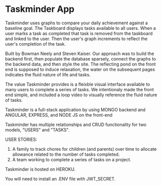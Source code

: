 # Taskminder App

Taskminder uses graphs to compare your daily achievement against a baseline goal.  The Taskboard displays tasks available to all users.  When a user marks a task as completed that task is removed from the taskboard and linked to the user.  Then the user's graph increments to reflect the user's completion of the task.

Built by Bowman Neely and Steven Kaiser.  Our approach was to build the backend first, then populate the database sparsely, connect the graphs to the backend data, and then style the site.  The reflecting pond on the front end is supposed to induce relaxation, the water on the subsequent pages indicates the fluid nature of life and tasks.


The value Taskminder provides is a fleixble visual interface available to many users to complete a series of tasks.
We intentionaly made the front end simple, and included a loop video to visually reference the fluid nature of tasks.

Taskminder is a full-stack application by using MONGO backend and ANGULAR, EXPRESS, and NODE JS on the front-end

Taskminder has multiple relationships and CRUD functionality for two models, "USERS" and "TASKS". 

USER STORIES:  
1. A family to track chores for children (and parents) over time to allocate allowance related to the number of tasks completed.
2. A team working to complete a series of tasks on a project.

Taskminder is hosted on HEROKU.

You will need to install an .ENV file with JWT_SECRET.
